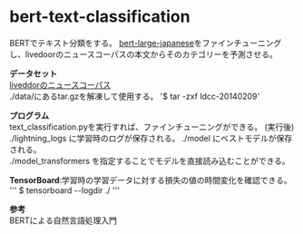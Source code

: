 # bert-text-classification
BERTでテキスト分類をする。
[bert-large-japanese](https://huggingface.co/cl-tohoku/bert-large-japanese)をファインチューニングし、livedoorのニュースコーパスの本文からそのカテゴリーを予測させる。

**データセット**  
[liveddorのニュースコーパス](https://www.rondhuit.com/download.html)  
./data/にあるtar.gzを解凍して使用する。
'$ tar -zxf ldcc-20140209'

**プログラム**  
text_classification.pyを実行すれば、ファインチューニングができる。 
(実行後)  
./lightning_logs に学習時のログが保存される。
./model にベストモデルが保存される。  
./model_transformers を指定することでモデルを直接読み込むことができる。

**TensorBoard**:学習時の学習データに対する損失の値の時間変化を確認できる。
'''
$ tensorboard --logdir ./
'''

**参考**  
BERTによる自然言語処理入門